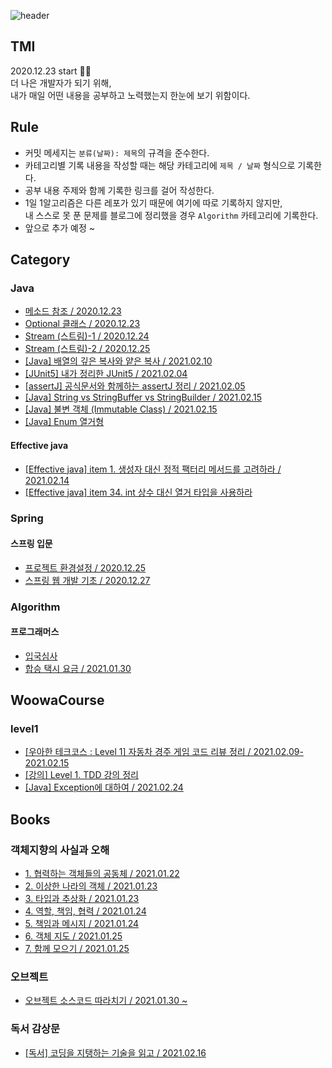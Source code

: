 ![header](https://capsule-render.vercel.app/api?type=rect&color=gradient&height=150&section=header&text=Today%20I%20Learned%20👀&fontAlign=35&fontSize=50&textBg=true)

## TMI
2020.12.23 start 🏃‍♂️  
더 나은 개발자가 되기 위해,  
내가 매일 어떤 내용을 공부하고 노력했는지 한눈에 보기 위함이다.   

## Rule
* 커밋 메세지는 ```분류(날짜): 제목```의 규격을 준수한다.
* 카테고리별 기록 내용을 작성할 때는 해당 카테고리에 ```제목 / 날짜``` 형식으로 기록한다.
* 공부 내용 주제와 함께 기록한 링크를 걸어 작성한다.
* 1일 1알고리즘은 다른 레포가 있기 때문에 여기에 따로 기록하지 않지만,   
내 스스로 못 푼 문제를 블로그에 정리했을 경우 ```Algorithm``` 카테고리에 기록한다.
* 앞으로 추가 예정 ~

## Category
### Java
* [메소드 참조 / 2020.12.23](https://velog.io/@new_wisdom/Java-%EB%A9%94%EC%86%8C%EB%93%9C-%EC%B0%B8%EC%A1%B0)
* [Optional 클래스 / 2020.12.23](https://velog.io/@new_wisdom/Java-Optional-%ED%81%B4%EB%9E%98%EC%8A%A4)
* [Stream (스트림)-1 / 2020.12.24](https://velog.io/@new_wisdom/Java-%EC%8A%A4%ED%8A%B8%EB%A6%BC)
* [Stream (스트림)-2 / 2020.12.25](https://velog.io/@new_wisdom/Java-Stream-%EC%8A%A4%ED%8A%B8%EB%A6%BC-2)
* [[Java] 배열의 깊은 복사와 얕은 복사 / 2021.02.10](https://velog.io/@new_wisdom/Java-%EB%B0%B0%EC%97%B4%EC%9D%98-%EA%B9%8A%EC%9D%80-%EB%B3%B5%EC%82%AC%EC%99%80-%EC%96%95%EC%9D%80-%EB%B3%B5%EC%82%AC)
* [[JUnit5] 내가 정리한 JUnit5 / 2021.02.04](https://velog.io/@new_wisdom/Junit)
* [[assertJ] 공식문서와 함께하는 assertJ 정리 / 2021.02.05](https://velog.io/@new_wisdom/assertJ-%EA%B3%B5%EC%8B%9D%EB%AC%B8%EC%84%9C%EC%99%80-%ED%95%A8%EA%BB%98%ED%95%98%EB%8A%94-assertJ-%EC%A0%95%EB%A6%AC)
* [[Java] String vs StringBuffer vs StringBuilder / 2021.02.15](https://velog.io/@new_wisdom/Java-String-vs-StringBuffer-vs-StringBuilder)
* [[Java] 불변 객체 (Immutable Class) / 2021.02.15](https://velog.io/@new_wisdom/Java-%EB%B6%88%EB%B3%80-%EA%B0%9D%EC%B2%B4-Immutable-Class)
* [[Java] Enum 열거형](https://velog.io/@new_wisdom/Java-Enum-%EC%97%B4%EA%B1%B0%ED%98%95)

#### Effective java
* [[Effective java] item 1. 생성자 대신 정적 팩터리 메서드를 고려하라 / 2021.02.14](https://velog.io/@new_wisdom/Effective-java-item-1.-%EC%83%9D%EC%84%B1%EC%9E%90-%EB%8C%80%EC%8B%A0-%EC%A0%95%EC%A0%81-%ED%8C%A9%ED%84%B0%EB%A6%AC-%EB%A9%94%EC%84%9C%EB%93%9C%EB%A5%BC-%EA%B3%A0%EB%A0%A4%ED%95%98%EB%9D%BC)
* [[Effective java] item 34. int 상수 대신 열거 타입을 사용하라](https://velog.io/@new_wisdom/Effective-java-item-34.-int-%EC%83%81%EC%88%98-%EB%8C%80%EC%8B%A0-%EC%97%B4%EA%B1%B0-%ED%83%80%EC%9E%85%EC%9D%84-%EC%82%AC%EC%9A%A9%ED%95%98%EB%9D%BC)
### Spring

#### 스프링 입문
* [프로젝트 환경설정 / 2020.12.25](https://velog.io/@new_wisdom/%EC%8A%A4%ED%94%84%EB%A7%81-%EC%9E%85%EB%AC%B8-1-%ED%94%84%EB%A1%9C%EC%A0%9D%ED%8A%B8-%ED%99%98%EA%B2%BD%EC%84%A4%EC%A0%95)
* [스프링 웹 개발 기초 / 2020.12.27](https://velog.io/@new_wisdom/%EC%8A%A4%ED%94%84%EB%A7%81-%EC%9E%85%EB%AC%B8-2-%EC%8A%A4%ED%94%84%EB%A7%81-%EC%9B%B9-%EA%B0%9C%EB%B0%9C-%EA%B8%B0%EC%B4%88)


### Algorithm
#### 프로그래머스
* [입국심사](https://velog.io/@new_wisdom/%ED%94%84%EB%A1%9C%EA%B7%B8%EB%9E%98%EB%A8%B8%EC%8A%A4-%EC%9E%85%EA%B5%AD%EC%8B%AC%EC%82%AC-%EC%9D%B4%EC%A7%84%ED%83%90%EC%83%89)
* [합승 택시 요금 / 2021.01.30](https://velog.io/@new_wisdom/%ED%94%84%EB%A1%9C%EA%B7%B8%EB%9E%98%EB%A8%B8%EC%8A%A4-%ED%95%A9%EC%8A%B9-%ED%83%9D%EC%8B%9C-%EC%9A%94%EA%B8%88-%EB%8B%A4%EC%9D%B5%EC%8A%A4%ED%8A%B8%EB%9D%BC)

## WoowaCourse
### level1
* [[우아한 테크코스 : Level 1] 자동차 경주 게임 코드 리뷰 정리 / 2021.02.09-2021.02.15](https://velog.io/@new_wisdom/%EC%9A%B0%EC%95%84%ED%95%9C-%ED%85%8C%ED%81%AC%EC%BD%94%EC%8A%A4-Level-1-%EC%9E%90%EB%8F%99%EC%B0%A8-%EA%B2%BD%EC%A3%BC-%EA%B2%8C%EC%9E%84-1%EB%8B%A8%EA%B3%84-%EC%BD%94%EB%93%9C-%EB%A6%AC%EB%B7%B0-%EC%A0%95%EB%A6%AC)
* [[강의] Level 1. TDD 강의 정리](https://velog.io/@new_wisdom/02.16-%EA%B0%95%EC%9D%98)
* [[Java] Exception에 대하여 / 2021.02.24](https://velog.io/@new_wisdom/Exception)
## Books
### 객체지향의 사실과 오해
* [1. 협력하는 객체들의 공동체 / 2021.01.22](https://velog.io/@new_wisdom/%EA%B0%9D%EC%B2%B4%EC%A7%80%ED%96%A5%EC%9D%98-%EC%82%AC%EC%8B%A4%EA%B3%BC-%EC%98%A4%ED%95%B4-01-%ED%98%91%EB%A0%A5%ED%95%98%EB%8A%94-%EA%B0%9D%EC%B2%B4%EB%93%A4%EC%9D%98-%EA%B3%B5%EB%8F%99%EC%B2%B4)
* [2. 이상한 나라의 객체 / 2021.01.23](https://velog.io/@new_wisdom/%EA%B0%9D%EC%B2%B4%EC%A7%80%ED%96%A5%EC%9D%98-%EC%82%AC%EC%8B%A4%EA%B3%BC-%EC%98%A4%ED%95%B4-02-%EC%9D%B4%EC%83%81%ED%95%9C-%EB%82%98%EB%9D%BC%EC%9D%98-%EA%B0%9D%EC%B2%B4)
* [3. 타입과 추상화 / 2021.01.23](https://velog.io/@new_wisdom/%EA%B0%9D%EC%B2%B4%EC%A7%80%ED%96%A5%EC%9D%98-%EC%82%AC%EC%8B%A4%EA%B3%BC-%EC%98%A4%ED%95%B4-03-%ED%83%80%EC%9E%85%EA%B3%BC-%EC%B6%94%EC%83%81%ED%99%94)
* [4. 역할, 책임, 협력 / 2021.01.24](https://velog.io/@new_wisdom/%EA%B0%9D%EC%B2%B4%EC%A7%80%ED%96%A5%EC%9D%98-%EC%82%AC%EC%8B%A4%EA%B3%BC-%EC%98%A4%ED%95%B4-4.-%EC%97%AD%ED%95%A0-%EC%B1%85%EC%9E%84-%ED%98%91%EB%A0%A5)
* [5. 책임과 메시지 / 2021.01.24](https://velog.io/@new_wisdom/%EA%B0%9D%EC%B2%B4%EC%A7%80%ED%96%A5%EC%9D%98-%EC%82%AC%EC%8B%A4%EA%B3%BC-%EC%98%A4%ED%95%B4-5.-%EC%B1%85%EC%9E%84%EA%B3%BC-%EB%A9%94%EC%8B%9C%EC%A7%80)
* [6. 객체 지도 / 2021.01.25](https://velog.io/@new_wisdom/%EA%B0%9D%EC%B2%B4%EC%A7%80%ED%96%A5%EC%9D%98-%EC%82%AC%EC%8B%A4%EA%B3%BC-%EC%98%A4%ED%95%B4-6.-%EA%B0%9D%EC%B2%B4-%EC%A7%80%EB%8F%84)
* [7. 함께 모으기 / 2021.01.25](https://velog.io/@new_wisdom/%EA%B0%9D%EC%B2%B4%EC%A7%80%ED%96%A5%EC%9D%98-%EC%82%AC%EC%8B%A4%EA%B3%BC-%EC%98%A4%ED%95%B4-7.-%ED%95%A8%EA%BB%98-%EB%AA%A8%EC%9C%BC%EA%B8%B0)

### 오브젝트
* [오브젝트 소스코드 따라치기 / 2021.01.30 ~](https://github.com/NewWisdom/Book-Object)

### 독서 감상문
* [[독서] 코딩을 지탱하는 기술을 읽고 / 2021.02.16](https://velog.io/@new_wisdom/%EB%8F%85%EC%84%9C-%EC%BD%94%EB%94%A9%EC%9D%84-%EC%A7%80%ED%83%B1%ED%95%98%EB%8A%94-%EA%B8%B0%EC%88%A0)
